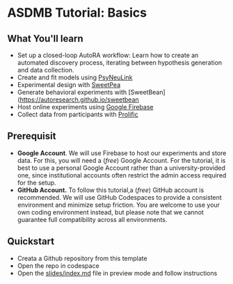 # ASDMB Tutorial: Basics

## What You'll learn

- Set up a closed-loop AutoRA workflow: Learn how to create an automated discovery process, iterating between hypothesis generation and data collection.
- Create and fit models using [PsyNeuLink](https://princetonuniversity.github.io/PsyNeuLink/)
- Experimental design with [SweetPea](https://sites.google.com/view/sweetpea-ai)
- Generate behavioral experiments with [SweetBean](https://autoresearch.github.io/sweetbean
- Host online experiments using [Google Firebase](https://firebase.google.com/?gclsrc=aw.ds&gad_source=1&gad_campaignid=12211052842&gbraid=0AAAAADpUDOiuq_e0WNsTtWpy3FY8bLTF3&gclid=EAIaIQobChMIg5HztvbijwMVOBWtBh2S9zWTEAAYASAAEgJvCvD_BwE)
- Collect data from participants with [Prolific](https://www.prolific.com/)

## Prerequisit

- **Google Account**. We will use Firebase to host our experiments and store data. For this, you will need a (_free_) Google Account. For the tutorial, it is best to use a personal Google Account rather than a university-provided one, since institutional accounts often restrict the admin access required for the setup.
- **GitHub Account.** To follow this tutorial,a (_free_) GitHub account is recommended. We will use GitHub Codespaces to provide a consistent environment and minimize setup friction. You are welcome to use your own coding environment instead, but please note that we cannot guarantee full compatibility across all environments.

## Quickstart

- Creata a Github repository from this template
- Open the repo in codespace
- Open the [slides/index.md](slides/index.md) file in preview mode and follow instructions